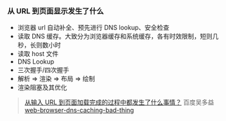 ### 从 URL 到页面显示发生了什么

- 浏览器 url 自动补全、预先进行 DNS lookup、安全检查
- 读取 DNS 缓存。大致分为浏览器缓存和系统缓存，各有时效限制，短则几秒，长则数小时
- 读取 host 文件
- DNS Lookup
- 三次握手/四次握手
- 解析 => 渲染 => 布局 => 绘制
- 渲染阻塞及其优化


> [从输入 URL 到页面加载完成的过程中都发生了什么事情？](http://fex.baidu.com/blog/2014/05/what-happen/) 百度吴多益
> [web-browser-dns-caching-bad-thing](https://dyn.com/blog/web-browser-dns-caching-bad-thing/)